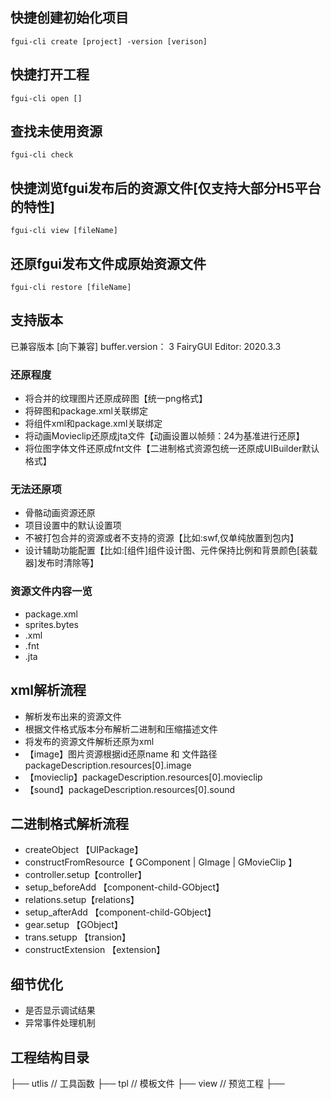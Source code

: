 ## 快捷创建初始化项目
```
fgui-cli create [project] -version [verison]
```

## 快捷打开工程 
```
fgui-cli open []
```

## 查找未使用资源
```
fgui-cli check
```

## 快捷浏览fgui发布后的资源文件[仅支持大部分H5平台的特性]
```
fgui-cli view [fileName]
```

## 还原fgui发布文件成原始资源文件
```
fgui-cli restore [fileName]
```

## 支持版本

已兼容版本 [向下兼容]
buffer.version： 3
FairyGUI Editor: 2020.3.3

### 还原程度
 - 将合并的纹理图片还原成碎图【统一png格式】
 - 将碎图和package.xml关联绑定
 - 将组件xml和package.xml关联绑定
 - 将动画Movieclip还原成jta文件【动画设置以帧频：24为基准进行还原】
 - 将位图字体文件还原成fnt文件【二进制格式资源包统一还原成UIBuilder默认格式】
 
  
### 无法还原项
 - 骨骼动画资源还原
 - 项目设置中的默认设置项
 - 不被打包合并的资源或者不支持的资源【比如:swf,仅单纯放置到包内】
 - 设计辅助功能配置【比如:[组件]组件设计图、元件保持比例和背景颜色[装载器]发布时清除等】

### 资源文件内容一览
 - package.xml
 - sprites.bytes
 - .xml
 - .fnt
 - .jta

## xml解析流程
 - 解析发布出来的资源文件
 - 根据文件格式版本分布解析二进制和压缩描述文件
 - 将发布的资源文件解析还原为xml
 - 【image】图片资源根据id还原name 和 文件路径 packageDescription.resources[0].image
 - 【movieclip】packageDescription.resources[0].movieclip
 - 【sound】packageDescription.resources[0].sound

## 二进制格式解析流程
 - createObject 【UIPackage】
 - constructFromResource【 GComponent | GImage | GMovieClip 】
 - controller.setup【controller】
 - setup_beforeAdd 【component-child-GObject】
 - relations.setup【relations】
 - setup_afterAdd 【component-child-GObject】
 - gear.setup 【GObject】
 - trans.setupp 【transion】
 - constructExtension 【extension】

## 细节优化
 - 是否显示调试结果
 - 异常事件处理机制


## 工程结构目录
├── utlis // 工具函数
├── tpl // 模板文件
├── view // 预览工程
├── 